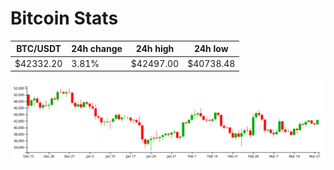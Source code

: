 # Bitcoin Stats

BTC/USDT|24h change|24h high|24h low|
|---|---|---|---|
|$42332.20|3.81%|$42497.00|$40738.48|

<img src="./chart.svg">

